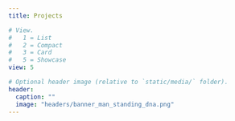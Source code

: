 ```yaml
---
title: Projects

# View.
#   1 = List
#   2 = Compact
#   3 = Card
#   5 = Showcase
view: 5

# Optional header image (relative to `static/media/` folder).
header:
  caption: ""
  image: "headers/banner_man_standing_dna.png"
---
```

